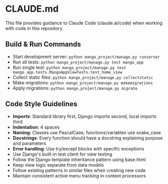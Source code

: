 # CLAUDE.md

This file provides guidance to Claude Code (claude.ai/code) when working with code in this repository.

## Build & Run Commands
- Start development server: `python mango_project/manage.py runserver`
- Run all tests: `python mango_project/manage.py test mango_app`
- Run single test: `python mango_project/manage.py test mango_app.tests.MangoAppViewTests.test_home_view`
- Collect static files: `python mango_project/manage.py collectstatic`
- Make migrations: `python mango_project/manage.py makemigrations`
- Apply migrations: `python mango_project/manage.py migrate`

## Code Style Guidelines
- **Imports**: Standard library first, Django imports second, local imports third
- **Indentation**: 4 spaces
- **Naming**: Classes use PascalCase, functions/variables use snake_case
- **Docstrings**: Every function should have a docstring explaining purpose and parameters
- **Error handling**: Use try/except blocks with specific exceptions
- Use Django's built-in test client for view testing
- Follow the Django template inheritance pattern using base.html
- Keep view logic separate from data models
- Follow existing patterns in similar files when creating new code
- Maintain consistent active menu tracking in context processors